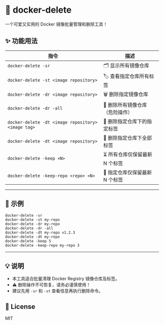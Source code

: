 # 🐳 docker-delete

一个可爱又实用的 Docker 镜像批量管理和删除工具！

## ✨ 功能用法

| 指令                                                    | 描述                            |
|---------------------------------------------------------|---------------------------------|
| `docker-delete -sr`                                     | 🗂️ 显示所有镜像仓库             |
| `docker-delete -st <image repository>`                  | 🏷️ 查看指定仓库所有标签         |
| `docker-delete -dr <image repository>`                  | 🗑️ 删除指定镜像仓库             |
| `docker-delete -dr -all`                                | 🚨 删除所有镜像仓库（危险操作） |
| `docker-delete -dt <image repository> <image tag>`      | 🔖 删除指定仓库下的指定标签      |
| `docker-delete -dt <image repository>`                  | 🧹 删除指定仓库下全部标签        |
| `docker-delete -keep <N>`                               | ⏳ 所有仓库仅保留最新 N 个标签   |
| `docker-delete -keep-repo <repo> <N>`                   | 💾 指定仓库仅保留最新 N 个标签   |

---

## 📝 示例

```shell
docker-delete -sr
docker-delete -st my-repo
docker-delete -dr my-repo
docker-delete -dr -all
docker-delete -dt my-repo v1.2.3
docker-delete -dt my-repo
docker-delete -keep 5
docker-delete -keep-repo my-repo 3
```

---

## 💡 说明

- 本工具适合批量清理 Docker Registry 镜像仓库及标签。
- ⚠️ 删除操作不可恢复，请务必谨慎使用！
- 建议先用 `-sr` 和 `-st` 查看信息再执行删除命令。

## 🧸 License

MIT
